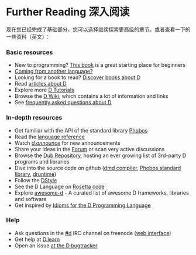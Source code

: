 # Further Reading 深入阅读

现在您已经完成了基础部分，您可以选择继续探索更高级的章节。或者查看一下的一些资料（英文）：

### Basic resources

* New to programming? [This book](http://ddili.org/ders/d.en/index.html) is a great starting place for beginners
* [Coming from another language?](http://wiki.dlang.org/Coming_From)
* Looking for a book to read? [Discover books about D](https://wiki.dlang.org/Books)
* Read [articles about D](http://dlang.org/articles.html)
* Explore more [D Tutorials](https://wiki.dlang.org/Tutorials)
* Browse the [D Wiki](https://wiki.dlang.org/), which contains a lot of information and links
* See [frequently asked questions about D](http://dlang.org/faq.html)

### In-depth resources

* Get familiar with the API of the standard library [Phobos](https://dlang.org/phobos)
* Read the [language reference](https://dlang.org/spec/)
* Watch [_d.announce_](http://forum.dlang.org/group/announce) for new announcements
* Share your ideas in the [Forum](https://forum.dlang.org/) or scan very active discussions
* Browse the [Dub Repository](https://code.dlang.org), hosting an ever growing list of 3rd-party D programs and libraries.
* Dive into the source code on github ([dmd compiler](https://github.com/dlang/dmd), [Phobos standard library](https://github.com/dlang/phobos), [druntime](https://github.com/dlang/druntime))
* Follow the [DStyle](http://dlang.org/dstyle.html)
* See the D Language on [Rosetta code](http://rosettacode.org/wiki/Category:D)
* Explore [awesome-d](https://github.com/zhaopuming/awesome-d/blob/master/README.md) - A curated list of awesome D frameworks, libraries and software
* Get inspired by [Idioms for the D Programming Language](https://p0nce.github.io/d-idioms/)

### Help

* Ask questions in the [#d](irc://irc.freenode.net/d) IRC channel on freenode ([web interface](https://kiwiirc.com/client/irc.freenode.net/d))
* Get help at [D.learn](http://forum.dlang.org/group/learn)
* Open an issue [at the D bugtracker](https://issues.dlang.org)
